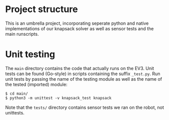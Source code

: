 # Project structure
This is an umbrella project, incorporating seperate python and native implementations of our knapsack solver as well as sensor tests and the main runscripts.

# Unit testing
The `main` directory contains the code that actually runs on the EV3. Unit tests can be found (Go-style) in scripts containing the suffix `_test.py`. Run unit tests by passing the name of the testing module as well as the name of the tested (imported) module:

```{r, engine='bash', unit_test}
$ cd main/
$ python3 -m unittest -v knapsack_test knapsack
```

Note that the `tests/` directory contains sensor tests we ran on the robot, not unittests.